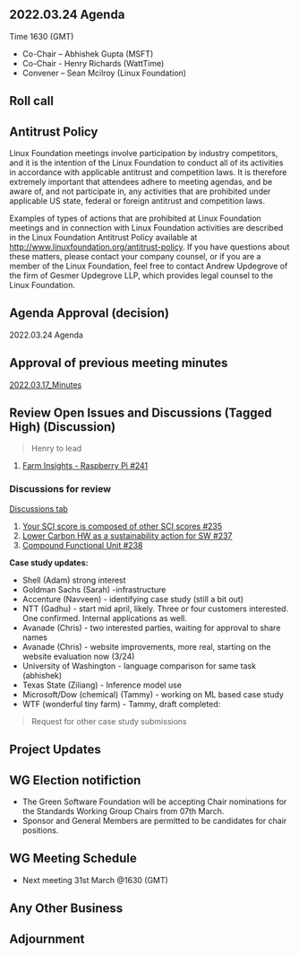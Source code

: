## 2022.03.24 Agenda

Time 1630 (GMT)

- Co-Chair – Abhishek Gupta (MSFT)
- Co-Chair - Henry Richards (WattTime)
- Convener – Sean Mcilroy (Linux Foundation)

## Roll call
  
## Antitrust Policy
Linux Foundation meetings involve participation by industry competitors, and it is the intention of the Linux Foundation to conduct 
all of its activities in accordance with applicable antitrust and competition laws. 
It is therefore extremely important that attendees adhere to meeting agendas, and be aware of, and not participate in, any activities 
that are prohibited under applicable US state, federal or foreign antitrust and competition laws.

Examples of types of actions that are prohibited at Linux Foundation meetings and in connection with Linux Foundation activities are 
described in the Linux Foundation Antitrust Policy available at http://www.linuxfoundation.org/antitrust-policy. 
If you have questions about these matters, please contact your company counsel, or if you are a member of the Linux Foundation, 
feel free to contact Andrew Updegrove of the firm of Gesmer Updegrove LLP, which provides legal counsel to the Linux Foundation.
  
## Agenda Approval (decision) 
2022.03.24 Agenda
  
## Approval of previous meeting minutes
[2022.03.17_Minutes](https://github.com/Green-Software-Foundation/standards_wg/blob/main/Agenda_Minutes/2022.03.17_Minutes.md) 

## Review Open Issues and Discussions (Tagged High) (Discussion)

> Henry to lead

1. [Farm Insights - Raspberry Pi #241](https://github.com/Green-Software-Foundation/software_carbon_intensity/issues/241)

### Discussions for review

[Discussions tab](https://github.com/Green-Software-Foundation/software_carbon_intensity/discussions)

1. [Your SCI score is composed of other SCI scores #235](https://github.com/Green-Software-Foundation/software_carbon_intensity/discussions/235)
2. [Lower Carbon HW as a sustainability action for SW #237](https://github.com/Green-Software-Foundation/software_carbon_intensity/discussions/237)
3. [Compound Functional Unit #238](https://github.com/Green-Software-Foundation/software_carbon_intensity/discussions/238)

**Case study updates:**


- Shell (Adam) strong interest
- Goldman Sachs (Sarah) -infrastructure
- Accenture (Navveen) - identifying case study (still a bit out) 
- NTT (Gadhu) - start mid april, likely. Three or four customers interested. One confirmed. Internal applications as well. 
- Avanade (Chris) - two interested parties, waiting for approval to share names
- Avanade (Chris) - website improvements, more real, starting on the website evaluation now (3/24)
- University of Washington - language comparison for same task (abhishek)
- Texas State (Ziliang) - Inference model use
- Microsoft/Dow (chemical) (Tammy) - working on ML based case study
- WTF (wonderful tiny farm) - Tammy, draft completed: 

> Request for other case study submissions

## Project Updates

## WG Election notifiction

- The Green Software Foundation will be accepting Chair nominations for the Standards Working Group Chairs from 07th March.
- Sponsor and General Members are permitted to be candidates for chair positions.

## WG Meeting Schedule

- Next meeting 31st March @1630 (GMT) 

## Any Other Business

## Adjournment
